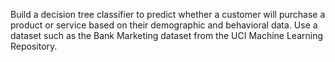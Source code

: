 

Build a decision tree classifier to predict whether a customer will purchase a product or service based on their demographic and behavioral data. Use a dataset such as the Bank Marketing dataset from the UCI Machine Learning Repository.


